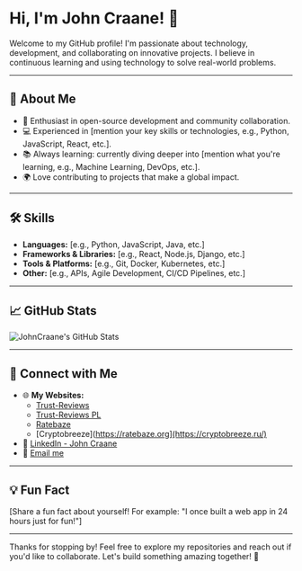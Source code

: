 # Hi, I'm John Craane! 👋

Welcome to my GitHub profile! I'm passionate about technology, development, and collaborating on innovative projects. I believe in continuous learning and using technology to solve real-world problems.

---

## 🚀 About Me

- 🌟 Enthusiast in open-source development and community collaboration.
- 💻 Experienced in [mention your key skills or technologies, e.g., Python, JavaScript, React, etc.].
- 📚 Always learning: currently diving deeper into [mention what you're learning, e.g., Machine Learning, DevOps, etc.].
- 🌍 Love contributing to projects that make a global impact.

---

## 🛠️ Skills

- **Languages:** [e.g., Python, JavaScript, Java, etc.]
- **Frameworks & Libraries:** [e.g., React, Node.js, Django, etc.]
- **Tools & Platforms:** [e.g., Git, Docker, Kubernetes, etc.]
- **Other:** [e.g., APIs, Agile Development, CI/CD Pipelines, etc.]

---

## 📈 GitHub Stats

![JohnCraane's GitHub Stats](https://github-readme-stats.vercel.app/api?username=JohnCraane&show_icons=true&theme=radical)

---

## 🔗 Connect with Me

- 🌐 **My Websites:**
  - [Trust-Reviews](https://trust-reviews.reviews/)
  - [Trust-Reviews PL](https://pl.trust-reviews.reviews/)
  - [Ratebaze](https://ratebaze.org)
  - [Cryptobreeze](https://ratebaze.org](https://cryptobreeze.ru/)
- 💼 [LinkedIn - John Craane](https://www.linkedin.com/in/john-craane-aa3032230/)
- 📧 [Email me](mailto:johnnncraneee@gmail.com)

---

## 💡 Fun Fact

[Share a fun fact about yourself! For example: "I once built a web app in 24 hours just for fun!"]

---

Thanks for stopping by! Feel free to explore my repositories and reach out if you'd like to collaborate. Let's build something amazing together! 🚀

